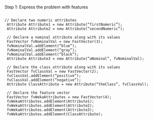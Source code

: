 
Step 1: Express the problem with features
<pre><code>
// Declare two numeric attributes
 Attribute Attribute1 = new Attribute(“firstNumeric”);
 Attribute Attribute2 = new Attribute(“secondNumeric”);
 
 // Declare a nominal attribute along with its values
 FastVector fvNominalVal = new FastVector(3);
 fvNominalVal.addElement(“blue”);
 fvNominalVal.addElement(“gray”);
 fvNominalVal.addElement(“black”);
 Attribute Attribute3 = new Attribute(“aNominal”, fvNominalVal);
 
 // Declare the class attribute along with its values
 FastVector fvClassVal = new FastVector(2);
 fvClassVal.addElement(“positive”);
 fvClassVal.addElement(“negative”);
 Attribute ClassAttribute = new Attribute(“theClass”, fvClassVal);
 
 // Declare the feature vector
 FastVector fvWekaAttributes = new FastVector(4);
 fvWekaAttributes.addElement(Attribute1);    
 fvWekaAttributes.addElement(Attribute2);    
 fvWekaAttributes.addElement(Attribute3);    
 fvWekaAttributes.addElement(ClassAttribute);
 
</code> </pre>
